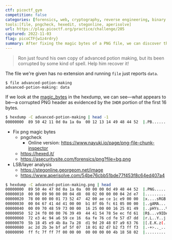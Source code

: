 ```yaml
---
ctf: picoctf_gym
competition: false
categories: [forensics, web, cryptography, reverse engineering, binary exploitation]
tools:[file, pngcheck, hexedit, stegonline, aperisolve]
url: https://play.picoctf.org/practice/challenge/205
captured: 2022-11-03
flag: picoCTF{w1z4rdry}
summary: After fixing the magic bytes of a PNG file, we can discover the flag within the red layer by adjusting the image curves or by using a layer inspection tool
---
```


> Ron just found his own copy of advanced potion making, but its been corrupted by some kind of spell. Help him recover it!

The file we're given has no extension and running `file` just reports `data`.

```shell
$ file advanced-potion-making
advanced-potion-making: data
```

If we look at the [magic_bytes](../../reference/magic_bytes.md) in the hexdump, we can see—what appears to be—a corrupted PNG header as evidenced by the `IHDR` portion of the first 16 bytes.

```bash
$ hexdump -C advanced-potion-making | head -1
00000000  89 50 42 11 0d 0a 1a 0a  00 12 13 14 49 48 44 52  |.PB.........IHDR|
```



- Fix png magic bytes
	- pngcheck
		- Online version: https://www.nayuki.io/page/png-file-chunk-inspector
	- https://hexed.it/
	- https://asecuritysite.com/forensics/png?file=bg.png
- LSB/layer analysis
	- https://stegonline.georgeom.net/image
	- https://www.aperisolve.com/54be76cbb51bde77f453f8c64ed407a4


```bash
$ hexdump -C advanced-potion-making.png | head
00000000  89 50 4e 47 0d 0a 1a 0a  00 00 00 0d 49 48 44 52  |.PNG........IHDR|
00000010  00 00 09 90 00 00 04 d8  08 02 00 00 00 04 2d e7  |..............-.|
00000020  78 00 00 00 01 73 52 47  42 00 ae ce 1c e9 00 00  |x....sRGB.......|
00000030  00 04 67 41 4d 41 00 00  b1 8f 0b fc 61 05 00 00  |..gAMA......a...|
00000040  00 09 70 48 59 73 00 00  16 25 00 00 16 25 01 49  |..pHYs...%...%.I|
00000050  52 24 f0 00 00 76 39 49  44 41 54 78 5e ec fd 61  |R$...v9IDATx^..a|
00000060  72 e3 4c 94 a6 59 ce 16  6a fe 76 cd fe 57 d7 dd  |r.L..Y..j.v..W..|
00000070  5b 18 45 e9 4b 8a 7a 28  d1 9d 20 48 07 a9 63 76  |[.E.K.z(.. H..cv|
00000080  ac 2d 2b 3e bf af 5f 07  18 01 82 d7 b2 f3 ff f3  |.-+>.._.........|
00000090  ff fc 7f ff 7f 00 00 00  00 00 00 00 4b 18 58 02  |............K.X.|
```